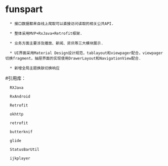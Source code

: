 # funspart

      * 接口数据都来自线上爬取可以直接访问读取的相关公共API.
      
      * 整体采用MVP+RxJava+Retrofit框架.
      
      * 业务方面主要涉及播放、新闻、资讯等三大模块展示.
      
      * UI界面采用Material Design设计规范，tablayout和viewpager配合，viewpager切换fragment，抽屉界面的实现使用DrawerLayout和NavigationView配合.
      
      * 新增全局主题换肤切换响应

#引用库：

      RXJava
      
      RxAndroid
      
      Retrofit
      
      okhttp
      
      retrofit
      
      butterknif
      
      glide
      
      StatusBarUtil
      
      ijkplayer
